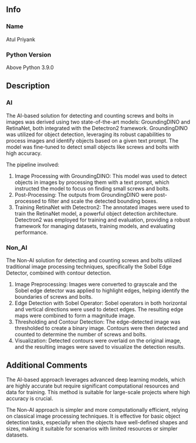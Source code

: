 ## Info

### Name
Atul Priyank

### Python Version
Above Python 3.9.0

## Description

### AI
The AI-based solution for detecting and counting screws and bolts in images was derived using two state-of-the-art models: GroundingDINO and RetinaNet, both integrated with the Detectron2 framework. GroundingDINO was utilized for object detection, leveraging its robust capabilities to process images and identify objects based on a given text prompt. The model was fine-tuned to detect small objects like screws and bolts with high accuracy.

The pipeline involved:

1. Image Processing with GroundingDINO: This model was used to detect objects in images by processing them with a text prompt, which instructed the model to focus on finding small screws and bolts.
2. Post-Processing: The outputs from GroundingDINO were post-processed to filter and scale the detected bounding boxes.
3. Training RetinaNet with Detectron2: The annotated images were used to train the RetinaNet model, a powerful object detection architecture. Detectron2 was employed for training and evaluation, providing a robust framework for managing datasets, training models, and evaluating performance.

### Non_AI
The Non-AI solution for detecting and counting screws and bolts utilized traditional image processing techniques, specifically the Sobel Edge Detector, combined with contour detection.

1. Image Preprocessing: Images were converted to grayscale and the Sobel edge detector was applied to highlight edges, helping identify the boundaries of screws and bolts.
2. Edge Detection with Sobel Operator: Sobel operators in both horizontal and vertical directions were used to detect edges. The resulting edge maps were combined to form a magnitude image.
3. Thresholding and Contour Detection: The edge-detected image was thresholded to create a binary image. Contours were then detected and counted to determine the number of screws and bolts.
4. Visualization: Detected contours were overlaid on the original image, and the resulting images were saved to visualize the detection results.


## Additional Comments
The AI-based approach leverages advanced deep learning models, which are highly accurate but require significant computational resources and data for training. This method is suitable for large-scale projects where high accuracy is crucial.

The Non-AI approach is simpler and more computationally efficient, relying on classical image processing techniques. It is effective for basic object detection tasks, especially when the objects have well-defined shapes and sizes, making it suitable for scenarios with limited resources or simpler datasets.
